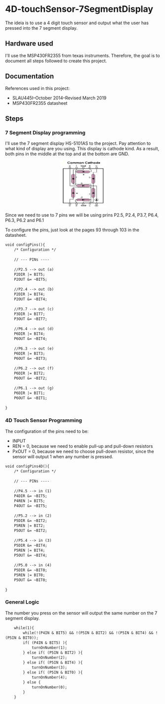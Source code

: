 # 4D-touchSensor-7SegmentDisplay
The ideia is to use a 4 digit touch sensor and output what the user has pressed into the 7 segment display.

## Hardware used 

I'll use the MSP430FR2355 from texas instruments. Therefore, the goal is to document all steps followed to create this project.

## Documentation

References used in this project:
- SLAU445I–October 2014–Revised March 2019
- MSP430FR2355 datasheet

## Steps

### 7 Segment Display programming

I'll use the 7 segment display HS-5101AS to the project. Pay attention to what kind of display are you using. This display is cathode kind. As a result, both pins in the middle at the top and at the bottom are GND.

<div style="text-align:center">
    <img 
        src="images/cathode.png"
        alt="Cathode 7 segment display"
        height="150"
        width="150" 
    />
</div>

Since we need to use to 7 pins we will be using prins P2.5, P2.4, P3.7, P6.4, P6.3, P6.2 and P6.1

To configure the pins, just look at the pages 93 through 103 in the datasheet. 

```
void configPins(){
    /* Configuration */

    // --- PINs ----

    //P2.5 --> out (a)
    P2DIR |= BIT5;
    P2OUT &= ~BIT5;

    //P2.4 --> out (b)
    P2DIR |= BIT4;
    P2OUT &= ~BIT4;

    //P3.7 --> out (c)
    P3DIR |= BIT7;
    P3OUT &= ~BIT7;

    //P6.4 --> out (d)
    P6DIR |= BIT4;
    P6OUT &= ~BIT4;

    //P6.3 --> out (e)
    P6DIR |= BIT3;
    P6OUT &= ~BIT3;

    //P6.2 --> out (f)
    P6DIR |= BIT2;
    P6OUT &= ~BIT2;

    //P6.1 --> out (g)
    P6DIR |= BIT1;
    P6OUT &= ~BIT1;

}
```


### 4D Touch Sensor Programming 

The configuration of the pins need to be:
- INPUT 
- REN = 0, because we need to enable pull-up and pull-down resistors
- PxOUT = 0, because we need to choose pull-down resistor, since the sensor will output 1 when any number is pressed. 

```
void configPins4D(){
    /* Configuration */

    // --- PINs ----

    //P4.5 --> in (1)
    P4DIR &= ~BIT5;
    P4REN |= BIT5;
    P4OUT &= ~BIT5;

    //P5.2 --> in (2)
    P5DIR &= ~BIT2;
    P5REN |= BIT2;
    P5OUT &= ~BIT2;

    //P5.4 --> in (3)
    P5DIR &= ~BIT4;
    P5REN |= BIT4;
    P5OUT &= ~BIT4;

    //P5.0 --> in (4)
    P5DIR &= ~BIT0;
    P5REN |= BIT0;
    P5OUT &= ~BIT0;

}
```

### General Logic

The number you press on the sensor will output the same number on the 7 segment display.

```
    while(1){
	    while(!(P4IN & BIT5) && !(P5IN & BIT2) && !(P5IN & BIT4) && !(P5IN & BIT0));
        if( (P4IN & BIT5) ){
            turnOnNumber(1);
        } else if( (P5IN & BIT2) ){
            turnOnNumber(2);
        } else if( (P5IN & BIT4) ){
            turnOnNumber(3);
        } else if( (P5IN & BIT0) ){
            turnOnNumber(4);
        } else {
            turnOnNumber(0);
        }
	}
```